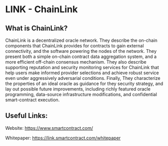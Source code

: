 # LINK - ChainLink 

## What is ChainLink?
 
ChainLink is a decentralized oracle network. They describe the on-chain components that ChainLink provides for contracts to gain external connectivity, and the software powering the nodes of the network. They present both a simple on-chain contract data aggregation system, and a more efficient off-chain consensus mechanism. They also describe supporting reputation and security monitoring services for ChainLink that help users make informed provider selections and achieve robust service even under aggressively adversarial conditions. Finally, They characterize the properties of an ideal oracle as guidance for they security strategy, and lay out possible future improvements, including richly featured oracle programming, data-source infrastructure modifications, and confidential smart-contract execution.

## Useful Links:

Website: https://www.smartcontract.com/

Whitepaper: https://link.smartcontract.com/whitepaper